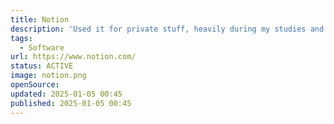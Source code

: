 ```yaml
---
title: Notion
description: 'Used it for private stuff, heavily during my studies and now at work.'
tags:
  - Software
url: https://www.notion.com/
status: ACTIVE
image: notion.png
openSource:
updated: 2025-01-05 00:45
published: 2025-01-05 00:45
---
```

